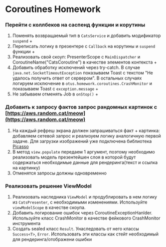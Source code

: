 # Coroutines Homework

### Перейти с коллбеков на саспенд функции и корутины

1. Поменять возвращаемый тип в `CatsService` и добавить модификатор `suspend` +
2. Переписать логику в презентере с `Callback` на корутины и `suspend` функции +
3. Реализовать свой скоуп: PresenterScope с `MainDispatcher` и CoroutineName("CatsCoroutine") в качестве элементов
   контекста +
4. Добавить обработку исключений через try-catch. В случае `java.net.SocketTimeoutException` показываем Toast с
   текстом "Не удалось получить ответ от сервером". В остальных случаях логируем исключение
   в `otus.homework.coroutines.CrashMonitor` и показываем Toast с `exception.message` +
5. Не забываем отменять Job в `onStop()` +

### Добавить к запросу фактов запрос рандомных картинок с [https://aws.random.cat/meow](https://aws.random.cat/meow)

1. На каждый рефреш экрана должен запрашиваться факт + картинка: добавляем сетевой запрос и реализуем логику аналогичную
   первой задаче. Для загрузки изображений уже подключена библиотека [Picasso](https://github.com/square/picasso)
2. В метод `view.populate` передаем 1 аргумент, поэтому необходимо реализовать модель презентейшен слоя в которой будут
   содержаться необходимые данные для рендеринга(текст и ссылка на картинку)
3. Отменятся запросы должны одновременно

### Реализовать решение ViewModel

1. Реализовать наследника `ViewModel` и продублировать в нем логику из `CatsPresenter`, с необходимыми изменениями.
   Используйте `viewModelScope` в качестве скоупа.
2. Добавить логирование ошибок через CoroutineExceptionHanlder. Используйте класс CrashMonitor в качестве фейкового
   CrashMonitor инструмента
3. Создать sealed класс `Result`. Унаследовать от него классы `Success<T>`, `Error`. Использовать эти классы как стейт
   необходимый для рендеринга/отображени ошибки
